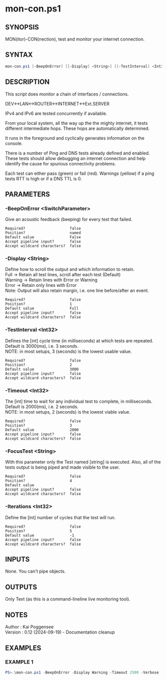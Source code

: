 # mon-con.ps1
## SYNOPSIS
MON(itor)-CON(nection), test and monitor your internet connection.

## SYNTAX
```powershell
mon-con.ps1 [-BeepOnError] [[-Display] <String>] [[-TestInterval] <Int32>] [[-Timeout] <Int32>] [[-FocusTest] <String>] [[-Iterations] <Int32>] [<CommonParameters>]
```

## DESCRIPTION
This script does monitor a chain of interfaces / connections.

DEV<->LAN<->ROUTER<->INTERNET<->Ext.SERVER

IPv4 and IPv6 are tested concurrently if available.

From your local system, all the way up the the mighty internet, it tests
different intermediate hops. These hops are automatically determined.

It runs in the foreground and cyclically generates information on the console.

There is a number of Ping and DNS tests already defined and enabled.
These tests should allow debugging an internet connection and help identify
the cause for spurious connectivity problems.

Each test can either pass (green) or fail (red). 
Warnings (yellow) if a ping tests RTT is high or if a DNS TTL is 0.

## PARAMETERS
### -BeepOnError &lt;SwitchParameter&gt;
Give an acoustic feedback (beeping) for every test that failed.
```
Required?                    false
Position?                    named
Default value                False
Accept pipeline input?       false
Accept wildcard characters?  false
```
 
### -Display &lt;String&gt;
Define how to scroll the output and which information to retain.  
Full    -> Retain all test lines, scroll after each test (Default)  
Warning -> Retain lines with Error or Warning  
Error   -> Retain only lines with Error  
Note: Output will also retain margin, i.e. one line before/after an event.
```
Required?                    false
Position?                    1
Default value                Full
Accept pipeline input?       false
Accept wildcard characters?  false
```
 
### -TestInterval &lt;Int32&gt;
Defines the [int] cycle time (in milliseconds) at which tests are repeated.
Default is 3000(ms), i.e. 3 seconds.  
NOTE: in most setups, 3 (seconds) is the lowest usable value.
```
Required?                    false
Position?                    2
Default value                3000
Accept pipeline input?       false
Accept wildcard characters?  false
```
 
### -Timeout &lt;Int32&gt;
The [int] time to wait for any individual test to complete, in milliseconds.
Default is 2000(ms), i.e. 2 seconds.  
NOTE: in most setups, 2 (seconds) is the lowest viable value.
```
Required?                    false
Position?                    3
Default value                2000
Accept pipeline input?       false
Accept wildcard characters?  false
```
 
### -FocusTest &lt;String&gt;
With this parameter only the Test named [string] is executed.
Also, all of the tests output is being piped and made visible to the user.
```
Required?                    false
Position?                    4
Default value
Accept pipeline input?       false
Accept wildcard characters?  false
```
 
### -Iterations &lt;Int32&gt;
Define the [int] number of cycles that the test will run.
```
Required?                    false
Position?                    5
Default value                -1
Accept pipeline input?       false
Accept wildcard characters?  false
```

## INPUTS
None. You can't pipe objects.

## OUTPUTS
Only Text (as this is a command-lineline live monitoring tool).

## NOTES
Author   : Kai Poggensee  
Version  : 0.12 (2024-09-19) - Documentation cleanup

## EXAMPLES
### EXAMPLE 1
```powershell
PS>.\mon-con.ps1 -BeepOnError -Display Warning -Timeout 2500 -Verbose
```
